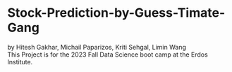 # Stock-Prediction-by-Guess-Timate-Gang
  by Hitesh Gakhar, Michail Paparizos, Kriti Sehgal, Limin Wang  
  This Project is for the 2023 Fall Data Science boot camp at the Erdos Institute. 
